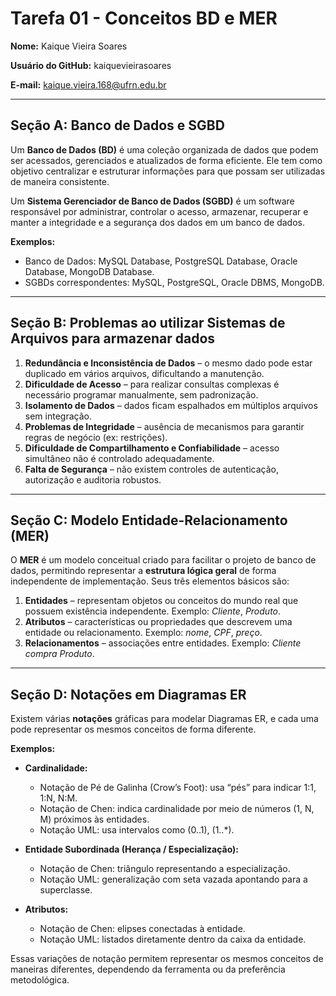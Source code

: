 # Tarefa 01 - Conceitos BD e MER

**Nome:** Kaique Vieira Soares  

**Usuário do GitHub:** kaiquevieirasoares  

**E-mail:** kaique.vieira.168@ufrn.edu.br  

---

## Seção A: Banco de Dados e SGBD

Um **Banco de Dados (BD)** é uma coleção organizada de dados que podem ser acessados, gerenciados e atualizados de forma eficiente. Ele tem como objetivo centralizar e estruturar informações para que possam ser utilizadas de maneira consistente.  

Um **Sistema Gerenciador de Banco de Dados (SGBD)** é um software responsável por administrar, controlar o acesso, armazenar, recuperar e manter a integridade e a segurança dos dados em um banco de dados.  

**Exemplos:**  
- Banco de Dados: MySQL Database, PostgreSQL Database, Oracle Database, MongoDB Database.  
- SGBDs correspondentes: MySQL, PostgreSQL, Oracle DBMS, MongoDB.  

---

## Seção B: Problemas ao utilizar Sistemas de Arquivos para armazenar dados

1. **Redundância e Inconsistência de Dados** – o mesmo dado pode estar duplicado em vários arquivos, dificultando a manutenção.  
2. **Dificuldade de Acesso** – para realizar consultas complexas é necessário programar manualmente, sem padronização.  
3. **Isolamento de Dados** – dados ficam espalhados em múltiplos arquivos sem integração.  
4. **Problemas de Integridade** – ausência de mecanismos para garantir regras de negócio (ex: restrições).  
5. **Dificuldade de Compartilhamento e Confiabilidade** – acesso simultâneo não é controlado adequadamente.  
6. **Falta de Segurança** – não existem controles de autenticação, autorização e auditoria robustos.  

---

## Seção C: Modelo Entidade-Relacionamento (MER)

O **MER** é um modelo conceitual criado para facilitar o projeto de banco de dados, permitindo representar a **estrutura lógica geral** de forma independente de implementação. Seus três elementos básicos são:  

1. **Entidades** – representam objetos ou conceitos do mundo real que possuem existência independente. Exemplo: *Cliente*, *Produto*.  
2. **Atributos** – características ou propriedades que descrevem uma entidade ou relacionamento. Exemplo: *nome*, *CPF*, *preço*.  
3. **Relacionamentos** – associações entre entidades. Exemplo: *Cliente compra Produto*.  

---

## Seção D: Notações em Diagramas ER

Existem várias **notações** gráficas para modelar Diagramas ER, e cada uma pode representar os mesmos conceitos de forma diferente.  

**Exemplos:**  

- **Cardinalidade:**  
  - Notação de Pé de Galinha (Crow’s Foot): usa “pés” para indicar 1:1, 1:N, N:M.  
  - Notação de Chen: indica cardinalidade por meio de números (1, N, M) próximos às entidades.  
  - Notação UML: usa intervalos como (0..1), (1..*).  

- **Entidade Subordinada (Herança / Especialização):**  
  - Notação de Chen: triângulo representando a especialização.  
  - Notação UML: generalização com seta vazada apontando para a superclasse.  

- **Atributos:**  
  - Notação de Chen: elipses conectadas à entidade.  
  - Notação UML: listados diretamente dentro da caixa da entidade.  

Essas variações de notação permitem representar os mesmos conceitos de maneiras diferentes, dependendo da ferramenta ou da preferência metodológica.  
